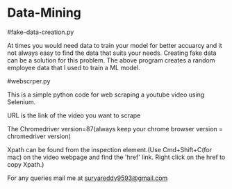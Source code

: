# Data-Mining

#fake-data-creation.py

At times you would need data to train your model for better accuarcy and it not always easy to find the data that suits your needs. Creating fake data can be a solution for this problem. The above program creates a random employee data that I used to train a ML model.

#webscrper.py

This is a simple python code for web scraping a youtube video using Selenium.

URL is the link of the video you want to scrape

The Chromedriver version=87(always keep your chrome browser version = chromedriver version)

Xpath can be found from the inspection element.(Use Cmd+Shift+C(for mac) on the video webpage and find the 'href' link. Right click on the href to copy Xpath.)

For any queries mail me at suryareddy9593@gmail.com
